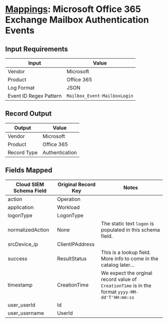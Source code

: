 # [Mappings](README.md): Microsoft Office 365 Exchange Mailbox Authentication Events

## Input Requirements

|Input|Value|
|-----|-----|
|Vendor|Microsoft|
|Product|Office 365|
|Log Format|JSON|
|Event ID Regex Pattern|`Mailbox_Event-MailboxLogin`|

## Record Output

|Output|Value|
|------|-----|
|Vendor|Microsoft|
|Product|Office 365|
|Record Type|Authentication|

## Fields Mapped

|Cloud SIEM Schema Field|Original Record Key|Notes|
|-----------------------|-------------------|-----|
|action|Operation||
|application|Workload||
|logonType|LogonType||
|normalizedAction|None|The static text `logon` is populated in this schema field.|
|srcDevice_ip|ClientIPAddress||
|success|ResultStatus|This is a lookup field. More info to come in the catalog later...|
|timestamp|CreationTime|We expect the orginal record value of `CreationTime` is in the format `yyyy-MM-dd'T'HH:mm:ss`|
|user_userId|Id||
|user_username|UserId||

